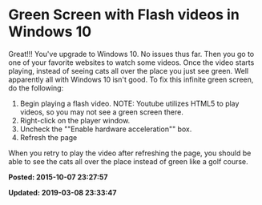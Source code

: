 # Green Screen with Flash videos in Windows 10

Great!!! You've upgrade to Windows 10.  No issues thus far.  Then you go to one of your favorite websites to watch some videos.  Once the video starts playing, instead of seeing cats all over the place you just see green.    Well apparently all with Windows 10 isn't good.  To fix this infinite green screen, do the following: 

1) Begin playing a flash video.  NOTE: Youtube utilizes HTML5 to play videos, so you may not see a green screen there. 
2) Right-click on the player window. 
3) Uncheck the ""Enable hardware acceleration"" box. 
4) Refresh the page 

When you retry to play the video after refreshing the page, you should be able to see the cats all over the place instead of green like a golf course. 


**Posted: 2015-10-07 23:27:57** 

**Updated: 2019-03-08 23:33:47** 


